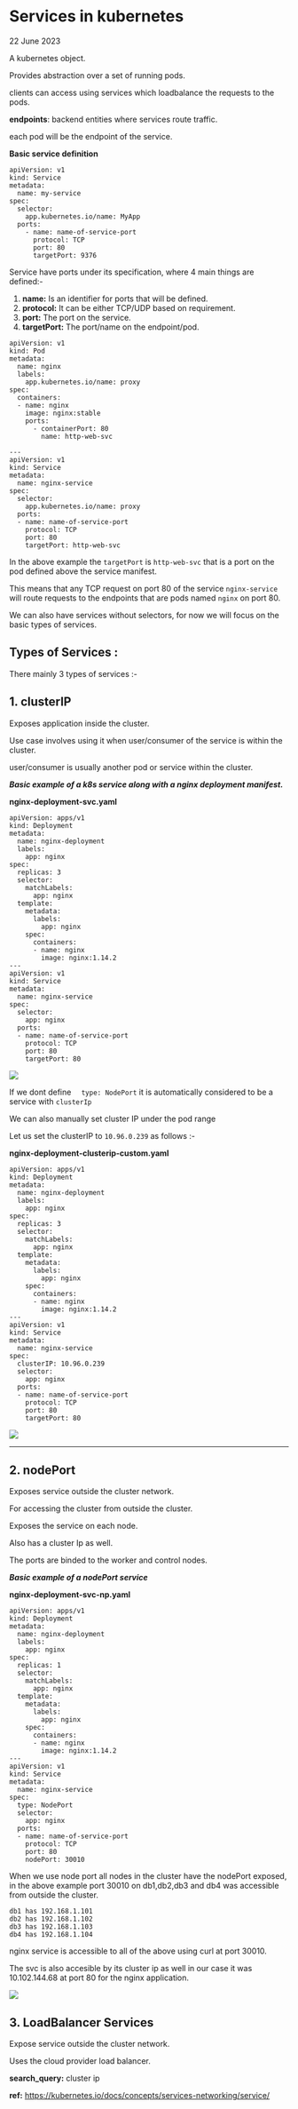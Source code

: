 # Services in kubernetes
22 June 2023

A kubernetes object.

Provides abstraction over a set of running pods.

clients can access using services which loadbalance the requests to the pods.


**endpoints**: backend entities where services route traffic.

each pod will be the endpoint of the service.

**Basic service definition**

```
apiVersion: v1
kind: Service
metadata:
  name: my-service
spec:
  selector:
    app.kubernetes.io/name: MyApp
  ports:
    - name: name-of-service-port
      protocol: TCP
      port: 80
      targetPort: 9376
```

Service have ports under its specification, where 4 main things are defined:-

1. **name:** Is an identifier for ports that will be defined.
2. **protocol:** It can be either TCP/UDP based on requirement.
3. **port:** The port on the service.
4. **targetPort:**  The port/name on the endpoint/pod.

```
apiVersion: v1
kind: Pod
metadata:
  name: nginx
  labels:
    app.kubernetes.io/name: proxy
spec:
  containers:
  - name: nginx
    image: nginx:stable
    ports:
      - containerPort: 80
        name: http-web-svc

---
apiVersion: v1
kind: Service
metadata:
  name: nginx-service
spec:
  selector:
    app.kubernetes.io/name: proxy
  ports:
  - name: name-of-service-port
    protocol: TCP
    port: 80
    targetPort: http-web-svc
```

In the above example the ```targetPort``` is ```http-web-svc``` that is a port on the pod defined above the service manifest.

This means that any TCP request on port 80 of the service ```nginx-service``` will route requests to the endpoints that are pods named ```nginx``` on port 80.


We can also have services without selectors, for now we will focus on the basic types of services.


**Types of Services :**
---

There mainly 3 types of services :-



**1. clusterIP**
---

Exposes application inside the cluster.

Use case involves using it when user/consumer of the service is within the cluster.

user/consumer is usually another pod or service within the cluster.

***Basic example of a k8s service along with a nginx deployment manifest.***

**nginx-deployment-svc.yaml**
```
apiVersion: apps/v1
kind: Deployment
metadata:
  name: nginx-deployment
  labels:
    app: nginx
spec:
  replicas: 3
  selector:
    matchLabels:
      app: nginx
  template:
    metadata:
      labels:
        app: nginx
    spec:
      containers:
      - name: nginx
        image: nginx:1.14.2
---
apiVersion: v1
kind: Service
metadata:
  name: nginx-service
spec:
  selector:
    app: nginx
  ports:
  - name: name-of-service-port
    protocol: TCP
    port: 80
    targetPort: 80
```

![](../images/k8s-1.25/1.nginx-deployment-service.png)

If we dont define ```  type: NodePort``` it is automatically considered to be a service with ```clusterIp```

We can also manually set cluster IP under the pod range

Let us set the clusterIP to ```10.96.0.239``` as follows :-

**nginx-deployment-clusterip-custom.yaml**

```
apiVersion: apps/v1
kind: Deployment
metadata:
  name: nginx-deployment
  labels:
    app: nginx
spec:
  replicas: 3
  selector:
    matchLabels:
      app: nginx
  template:
    metadata:
      labels:
        app: nginx
    spec:
      containers:
      - name: nginx
        image: nginx:1.14.2
---
apiVersion: v1
kind: Service
metadata:
  name: nginx-service
spec:
  clusterIP: 10.96.0.239
  selector:
    app: nginx
  ports:
  - name: name-of-service-port
    protocol: TCP
    port: 80
    targetPort: 80
```

![](../images/k8s-1.25/3-k8s-svc-fix-clusterip.png)


---

**2. nodePort**
---

Exposes service outside the cluster network.

For accessing the cluster from outside the cluster.

Exposes the service on each node.

Also has a cluster Ip as well. 

The ports are binded to the worker and control nodes.

***Basic example of a nodePort service***

**nginx-deployment-svc-np.yaml**

```
apiVersion: apps/v1
kind: Deployment
metadata:
  name: nginx-deployment
  labels:
    app: nginx
spec:
  replicas: 1
  selector:
    matchLabels:
      app: nginx
  template:
    metadata:
      labels:
        app: nginx
    spec:
      containers:
      - name: nginx
        image: nginx:1.14.2
---
apiVersion: v1
kind: Service
metadata:
  name: nginx-service
spec:
  type: NodePort
  selector:
    app: nginx
  ports:
  - name: name-of-service-port
    protocol: TCP
    port: 80
    nodePort: 30010
```

When we use node port all nodes in the cluster have the nodePort exposed, in the above example port 30010 on db1,db2,db3 and db4 was accessible from outside the cluster.

```
db1 has 192.168.1.101
db2 has 192.168.1.102
db3 has 192.168.1.103
db4 has 192.168.1.104
```

nginx service is accessible to all of the above using curl at port 30010.

The svc is also accesible by its cluster ip as well in our case it was 10.102.144.68 at port 80 for the nginx application.

![](../images/k8s-1.25/2-node-port.png)


**3. LoadBalancer Services**
---

Expose service outside the cluster network.

Uses the cloud provider load balancer.



**search_query:** cluster ip

**ref:** https://kubernetes.io/docs/concepts/services-networking/service/

